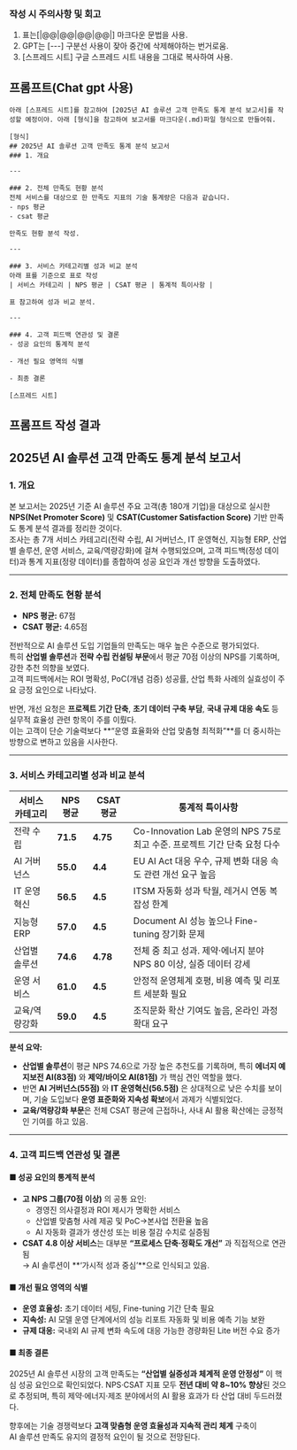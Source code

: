 ### 작성 시 주의사항 및 회고
1. 표는[|@@|@@|@@|@@|] 마크다운 문법을 사용.
2. GPT는 [---] 구분선 사용이 잦아 중간에 삭제해야하는 번거로움.
3. [스프레드 시트] 구글 스프레드 시트 내용을 그대로 복사하여 사용.

## 프롬프트(Chat gpt 사용)
```
아래 [스프레드 시트]를 참고하여 [2025년 AI 솔루션 고객 만족도 통계 분석 보고서]를 작성할 예정이야. 아래 [형식]을 참고하여 보고서를 마크다운(.md)파일 형식으로 만들어줘.

[형식]
## 2025년 AI 솔루션 고객 만족도 통계 분석 보고서    
### 1. 개요

---

### 2. 전체 만족도 현황 분석
전체 서비스를 대상으로 한 만족도 지표의 기술 통계량은 다음과 같습니다.
- nps 평균
- csat 평균

만족도 현황 분석 작성.

---

### 3. 서비스 카테고리별 성과 비교 분석
아래 표를 기준으로 표로 작성
| 서비스 카테고리 | NPS 평균 | CSAT 평균 | 통계적 특이사항 |

표 참고하여 성과 비교 분석.

---

### 4. 고객 피드백 연관성 및 결론
- 성공 요인의 통계적 분석

- 개선 필요 영역의 식별

- 최종 결론

[스프레드 시트]
```

## 프롬프트 작성 결과
## 2025년 AI 솔루션 고객 만족도 통계 분석 보고서

### 1. 개요

본 보고서는 2025년 기준 AI 솔루션 주요 고객(총 180개 기업)을 대상으로 실시한 **NPS(Net Promoter Score)** 및 **CSAT(Customer Satisfaction Score)** 기반 만족도 통계 분석 결과를 정리한 것이다.  
조사는 총 7개 서비스 카테고리(전략 수립, AI 거버넌스, IT 운영혁신, 지능형 ERP, 산업별 솔루션, 운영 서비스, 교육/역량강화)에 걸쳐 수행되었으며, 고객 피드백(정성 데이터)과 통계 지표(정량 데이터)를 종합하여 성공 요인과 개선 방향을 도출하였다.

---

### 2. 전체 만족도 현황 분석

- **NPS 평균:** 67점  
- **CSAT 평균:** 4.65점  

전반적으로 AI 솔루션 도입 기업들의 만족도는 매우 높은 수준으로 평가되었다.  
특히 **산업별 솔루션**과 **전략 수립 컨설팅 부문**에서 평균 70점 이상의 NPS를 기록하며, 강한 추천 의향을 보였다.  
고객 피드백에서는 ROI 명확성, PoC(개념 검증) 성공률, 산업 특화 사례의 실효성이 주요 긍정 요인으로 나타났다.  

반면, 개선 요청은 **프로젝트 기간 단축**, **초기 데이터 구축 부담**, **국내 규제 대응 속도** 등 실무적 효율성 관련 항목이 주를 이뤘다.  
이는 고객이 단순 기술력보다 **“운영 효율화와 산업 맞춤형 최적화”**를 더 중시하는 방향으로 변하고 있음을 시사한다.

---

### 3. 서비스 카테고리별 성과 비교 분석

| 서비스 카테고리 | NPS 평균 | CSAT 평균 | 통계적 특이사항 |
|------------------|-----------|------------|------------------|
| 전략 수립 | **71.5** | **4.75** | Co-Innovation Lab 운영의 NPS 75로 최고 수준. 프로젝트 기간 단축 요청 다수 |
| AI 거버넌스 | **55.0** | **4.4** | EU AI Act 대응 우수, 규제 변화 대응 속도 관련 개선 요구 높음 |
| IT 운영혁신 | **56.5** | **4.5** | ITSM 자동화 성과 탁월, 레거시 연동 복잡성 한계 |
| 지능형 ERP | **57.0** | **4.5** | Document AI 성능 높으나 Fine-tuning 장기화 문제 |
| 산업별 솔루션 | **74.6** | **4.78** | 전체 중 최고 성과. 제약·에너지 분야 NPS 80 이상, 실증 데이터 강세 |
| 운영 서비스 | **61.0** | **4.5** | 안정적 운영체계 호평, 비용 예측 및 리포트 세분화 필요 |
| 교육/역량강화 | **59.0** | **4.5** | 조직문화 확산 기여도 높음, 온라인 과정 확대 요구 |

**분석 요약:**  
- **산업별 솔루션**이 평균 NPS 74.6으로 가장 높은 추천도를 기록하며, 특히 **에너지 예지보전 AI(83점)** 와 **제약/바이오 AI(81점)** 가 핵심 견인 역할을 했다.  
- 반면 **AI 거버넌스(55점)** 와 **IT 운영혁신(56.5점)** 은 상대적으로 낮은 수치를 보이며, 기술 도입보다 **운영 표준화와 지속성 확보**에서 과제가 식별되었다.  
- **교육/역량강화 부문**은 전체 CSAT 평균에 근접하나, 사내 AI 활용 확산에는 긍정적인 기여를 하고 있음.

---

### 4. 고객 피드백 연관성 및 결론

#### ■ 성공 요인의 통계적 분석
- **고 NPS 그룹(70점 이상)** 의 공통 요인:
  - 경영진 의사결정과 ROI 제시가 명확한 서비스
  - 산업별 맞춤형 사례 제공 및 PoC→본사업 전환율 높음
  - AI 자동화 결과가 생산성 또는 비용 절감 수치로 실증됨
- **CSAT 4.8 이상 서비스**는 대부분 **“프로세스 단축·정확도 개선”** 과 직접적으로 연관됨  
  → AI 솔루션이 **‘가시적 성과 중심’**으로 인식되고 있음.

#### ■ 개선 필요 영역의 식별
- **운영 효율성:** 초기 데이터 세팅, Fine-tuning 기간 단축 필요  
- **지속성:** AI 모델 운영 단계에서의 성능 리포트 자동화 및 비용 예측 기능 보완  
- **규제 대응:** 국내외 AI 규제 변화 속도에 대응 가능한 경량화된 Lite 버전 수요 증가

#### ■ 최종 결론
2025년 AI 솔루션 시장의 고객 만족도는 **“산업별 실증성과 체계적 운영 안정성”** 이 핵심 성공 요인으로 확인되었다. NPS·CSAT 지표 모두 **전년 대비 약 8~10% 향상**된 것으로 추정되며, 특히 제약·에너지·제조 분야에서의 AI 활용 효과가 타 산업 대비 두드러졌다.  

향후에는 기술 경쟁력보다 **고객 맞춤형 운영 효율성과 지속적 관리 체계** 구축이  
AI 솔루션 만족도 유지의 결정적 요인이 될 것으로 전망된다.
